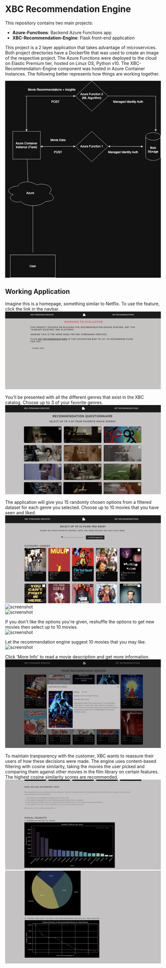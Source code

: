 # XBC Recommendation Engine  

This repository contains two main projects:  

- **Azure-Functions**: Backend Azure Functions app  
- **XBC-Recommendation-Engine**: Flask front-end application  

This project is a 2 layer application that takes advantage of microservices. Both project directories have a Dockerfile that was used to create an image of the respective project. The Azure Functions were deployed to the cloud on Elastic Premium tier, hosted on Linux OS, Python v10.  The XBC-Recommendation-Engine component was hosted in Azure Container Instances.  The following better represents how things are working together.  

![screenshot](/XBC-Recommendation-Engine/screenshots/movie-rec-diagram.drawio.png)  

## Working Application  

Imagine this is a homepage, something similar to Netflix. To use the feature, click the link in the navbar.  
![screenshot](/XBC-Recommendation-Engine/screenshots/homepage.png)  

You'll be presented with all the different genres that exist in the XBC catalog. Choose up to 3 of your favorite genres.  
![screenshot](/XBC-Recommendation-Engine/screenshots/genre_selection.png)  

The application will give you 15 randomly chosen options from a filtered dataset for each genre you selected. Choose up to 10 movies that you have seen and liked.  
![screenshot](/XBC-Recommendation-Engine/screenshots/movie_selection.png)  
![screenshot](/XBC-Recommendation-Engine/screenshots/movie_selection2.png)  
![screenshot](/XBC-Recommendation-Engine/screenshots/movie_selection3.png)  

If you don't like the options you're given, reshuffle the options to get new movies then select up to 10 movies.  
![screenshot](/XBC-Recommendation-Engine/screenshots/shuffle.png)  

Let the recommendation engine suggest 10 movies that you may like.  
![screenshot](/XBC-Recommendation-Engine/screenshots/movie_recommendations.png)  

Click 'More Info' to read a movie description and get more information.  
![screenshot](/XBC-Recommendation-Engine/screenshots/more_info.png)

To maintain tranpsarency with the customer, XBC wants to reassure their users of how these decisions were made. The engine uses content-based filtering with cosine similarity, taking the movies the user picked and comparing them against other movies in the film library on certain features.  The highest cosine similarity scores are recommended.  
![screenshot](/XBC-Recommendation-Engine/screenshots/insights.png)  
![screenshot](/XBC-Recommendation-Engine/screenshots/insights2.png)  